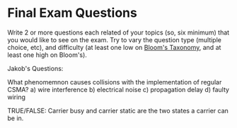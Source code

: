 # Final Exam Questions

Write 2 or more questions each related of your topics (so, six minimum) that you would like to see on the exam. Try to vary the question type (multiple choice, etc), and difficulty (at least one low on [Bloom's Taxonomy](https://cft.vanderbilt.edu/guides-sub-pages/blooms-taxonomy/ "Bloom's Taxonomy of Learning"), and at least one high on Bloom's). 

Jakob's Questions: 

What phenomemnon causes collisions with the implementation of regular CSMA?
  a) wire interference 
  b) electrical noise
  c) propagation delay
  d) faulty wiring 

TRUE/FALSE: Carrier busy and carrier static are the two states a carrier can be in.
